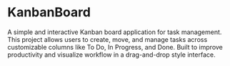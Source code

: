# KanbanBoard
A simple and interactive Kanban board application for task management. This project allows users to create, move, and manage tasks across customizable columns like To Do, In Progress, and Done. Built to improve productivity and visualize workflow in a drag-and-drop style interface.
